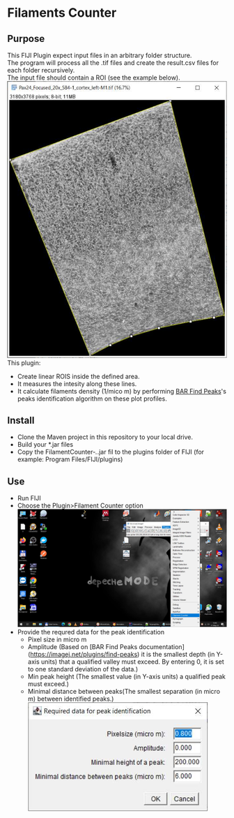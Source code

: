 # Filaments Counter

## Purpose
This FIJI Plugin expect input files in an arbitrary folder structure.  
The program will process all the .tif files and create the result.csv files for each folder recursively.  
The input file should contain a ROI (see the example below).  
![Input *.tif image example](./ImagesForDocumentation/Input.jpg)  
This plugin:
* Create linear ROIS inside the defined area. 
* It measures the intesity along these lines. 
* It calculate filaments density (1/mico m) by performing [BAR Find Peaks](https://imagej.net/plugins/find-peaks)'s peaks identification algorithm on these plot profiles.

## Install
* Clone the Maven project in this repository to your local drive.
* Build your *.jar files
* Copy the FilamentCounter-*.*.jar fil to the plugins folder of FIJI (for example: Program Files/FIJI/plugins)

## Use
* Run FIJI
* Choose the Plugin>Filament Counter option
![Choose Filament Counter Option](./ImagesForDocumentation/ChooseMenuOption.jpg)
* Provide the requred data for the peak identification
    * Pixel size in micro m  
	* Amplitude (Based on [BAR Find Peaks documentation] (https://imagej.net/plugins/find-peaks) it is the smallest depth (in Y-axis units) that a qualified valley must exceed. By entering 0, it is set to one standard deviation of the data.)
    * Min peak height (The smallest value (in Y-axis units) a qualified peak must exceed.)
    * Minimal distance between peaks(The smallest separation (in micro m) between identified peaks.)  
![Choose Filament Counter Option](./ImagesForDocumentation/InputParameters.jpg)  


